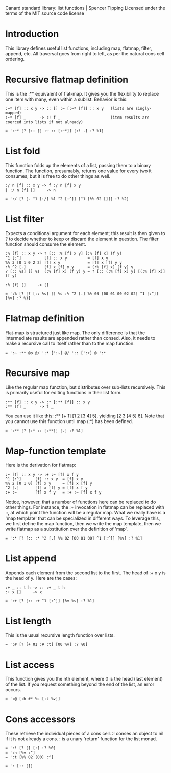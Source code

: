 Canard standard library: list functions | Spencer Tipping
Licensed under the terms of the MIT source code license

# Introduction

This library defines useful list functions, including map, flatmap, filter, append, etc. All traversal goes from right to left, as per the natural cons cell ordering.

# Recursive flatmap definition

This is the :** equivalent of flat-map. It gives you the flexibility to replace one item with many, even within a sublist. Behavior is this:

    :~* [f] :: x y -> :: [] :~ [:~* [f]] :: x y   (lists are singly-mapped)
    :~* [f] _      -> :! f _                      (item results are coerced into lists if not already)

    = ':~* [? [:: [] :~ :: [:~*]] [:! .] :? %1]

# List fold

This function folds up the elements of a list, passing them to a binary function. The function, presumably, returns one value for every two it consumes; but it is free to do other things as
well.

    :/ n [f] :: x y -> f :/ n [f] x y
    | :/ n [f] []     -> n

    = ':/ [? [. ^1 [:/] %1 ^2 [:^]] [^1 [%% 02 []]] :? %2]

# List filter

Expects a conditional argument for each element; this result is then given to ? to decide whether to keep or discard the element in question. The filter function should consume the element.

    :% [f] :: x y -> ? [:: :% [f] x y] [:% [f] x] (f y)
    ^1 [:^]          [f] :: x y         = [f] x y
    %% 3 [0 1 0 2 2] [f] x y            = [f] x [f] y y
    :% ^2 [.]        [f] x [f] y y      = (:% [f] x) (f y) y
    ? [:: %s] [] %s  (:% [f] x) (f y) y = ? [:: (:% [f] x) y] [(:% [f] x)] (f y)

    :% [f] []     -> []

    = ':% [? [? [:: %s] [] %s :% ^2 [.] %% 03 [00 01 00 02 02] ^1 [:^]] [%v] :? %1]

# Flatmap definition

Flat-map is structured just like map. The only difference is that the intermediate results are appended rather than consed. Also, it needs to make a recursive call to itself rather than to the
map function.

    = ':~ :** @o @/ ':* [':~] @/ ':: [':+] @ ':*

# Recursive map

Like the regular map function, but distributes over sub-lists recursively. This is primarily useful for editing functions in their list form.

    :** [f] :: x y -> :* [:** [f]] :: x y
    :** [f] _      -> f _

You can use it like this: :** [+ 1] [1 2 [3 4] 5], yielding [2 3 [4 5] 6]. Note that you cannot use this function until map (:*) has been defined.

    = ':** [? [:* :: [:**]] [.] :? %1]

# Map-function template

Here is the derivation for flatmap:

    :~ [f] :: x y -> :+ :~ [f] x f y
    ^1 [:^]      [f] :: x y  = [f] x y
    %% 2 [0 1 0] [f] x y     = [f] x [f] y
    ^2 [.]       [f] x [f] y = [f] x f y
    :+ :~        [f] x f y   = :+ :~ [f] x f y

Notice, however, that a number of functions here can be replaced to do other things. For instance, the :+ invocation in flatmap can be replaced with ::, at which point the function will be a
regular map. What we really have is a 'map template' that can be specialized in different ways. To leverage this, we first define the map function, then we write the map template, then we
write flatmap as a substitution over the definition of 'map'.

    = ':* [? [:: :* ^2 [.] %% 02 [00 01 00] ^1 [:^]] [%v] :? %1]

# List append

Appends each element from the second list to the first. The head of :+ x y is the head of y. Here are the cases:

    :+ _ :: t h -> :: :+ _ t h
    :+ x []     -> x

    = ':+ [? [:: :+ ^1 [:^]] [%v %s] :? %1]

# List length

This is the usual recursive length function over lists.

    = ':# [? [+ 01 :# :t] [00 %v] :? %0]

# List access

This function gives you the nth element, where 0 is the head (last element) of the list. If you request something beyond the end of the list, an error occurs.

    = ':@ [:h #* %s [:t %v]]

# Cons accessors

These retrieve the individual pieces of a cons cell. :! conses an object to nil if it is not already a cons. : is a unary 'return' function for the list monad.

    = ':! [? [] [:] :? %0]
    = ':h [%v :^]
    = ':t [%% 02 [00] :^]

    = ': [:: []]